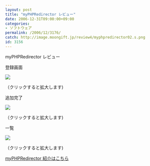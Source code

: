```yaml
---
layout: post
title: "myPHPRedirector レビュー"
date: 2006-12-31T09:00:00+09:00
categories:
- ソフトウェア
permalink: /2006/12/3176/
catch: http://image.moongift.jp/review4/myphpredirector02.s.png
id: 3156
---
```

myPHPRedirector レビュー  
<!--more-->

登録画面

  

[![](http://image.moongift.jp/review4/myphpredirector01.s.png)](http://image.moongift.jp/review4/myphpredirector01.png)  
  
（クリックすると拡大します)

  

追加完了

  

[![](http://image.moongift.jp/review4/myphpredirector02.s.png)](http://image.moongift.jp/review4/myphpredirector02.png)  
  
（クリックすると拡大します)

  

一覧

  

[![](http://image.moongift.jp/review4/myphpredirector04.s.png)](http://image.moongift.jp/review4/myphpredirector04.png)  
  
（クリックすると拡大します)

  

[myPHPRedirector 紹介はこちら](http://fw.moongift.jp/intro/i-3170.html)

